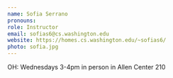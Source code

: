 ```yaml
---
name: Sofia Serrano
pronouns: 
role: Instructor
email: sofias6@cs.washington.edu
website: https://homes.cs.washington.edu/~sofias6/
photo: sofia.jpg
---
```


OH: Wednesdays 3-4pm in person in Allen Center 210
